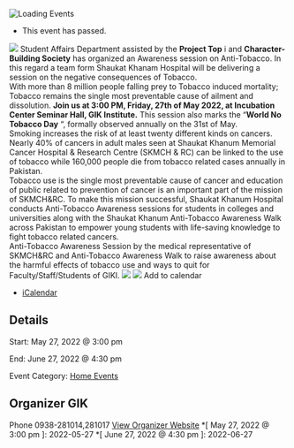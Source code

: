 ![Loading Events](https://giki.edu.pk/event/anti-tobacco-awareness-seminar-together-lets-say-no-to-tobacco/)
  * This event has passed.


![](https://giki.edu.pk/wp-content/uploads/2022/05/png_20220526_122534_0000.png)
Student Affairs Department assisted by the **Project Top** i and **Character-Building Society** has organized an Awareness session on Anti-Tobacco. In this regard a team form Shaukat Khanam Hospital will be delivering a session on the negative consequences of Tobacco.  
With more than 8 million people falling prey to Tobacco induced mortality; Tobacco remains the single most preventable cause of ailment and dissolution.
**Join us at 3:00 PM, Friday, 27th of May 2022, at Incubation Center Seminar Hall, GIK Institute.**
This session also marks the “**World No Tobacco Day** “, formally observed annually on the 31st of May.  
Smoking increases the risk of at least twenty different kinds on cancers. Nearly 40% of cancers in adult males seen at Shaukat Khanum Memorial Cancer Hospital & Research Centre (SKMCH & RC) can be linked to the use of tobacco while 160,000 people die from tobacco related cases annually in Pakistan.  
Tobacco use is the single most preventable cause of cancer and education of public related to prevention of cancer is an important part of the mission of SKMCH&RC. To make this mission successful, Shaukat Khanum Hospital conducts Anti-Tobacco Awareness sessions for students in colleges and universities along with the Shaukat Khanum Anti-Tobacco Awareness Walk across Pakistan to empower young students with life-saving knowledge to fight tobacco related cancers.  
Anti-Tobacco Awareness Session by the medical representative of SKMCH&RC and Anti-Tobacco Awareness Walk to raise awareness about the harmful effects of tobacco use and ways to quit for Faculty/Staff/Students of GIKI.
![](https://giki.edu.pk/wp-content/uploads/2022/05/Poster-Urdu-300x225.jpg) ![](https://giki.edu.pk/event/anti-tobacco-awareness-seminar-together-lets-say-no-to-tobacco/)
Add to calendar 
  * [ iCalendar ](webcal://giki.edu.pk/event/anti-tobacco-awareness-seminar-together-lets-say-no-to-tobacco/?ical=1)


##  Details  

Start: 
     May 27, 2022 @ 3:00 pm  

End: 
     June 27, 2022 @ 4:30 pm  

Event Category:
    [Home Events](https://giki.edu.pk/events/category/home_events/)
## Organizer      GIK  

Phone 
     0938-281014,281017       [View Organizer Website](https://www.giki.edu.pk)
  *[ May 27, 2022 @ 3:00 pm ]: 2022-05-27
  *[ June 27, 2022 @ 4:30 pm ]: 2022-06-27
